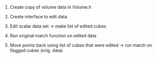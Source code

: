 1. Create copy of volume data in Volume.h
2. Create interface to edit data


3. Edit scalar data set -> make list of edited cubes
4. Run original march function on edited data
6. Move points back using list of cubes that were edited -> run march on flagged cubes (orig. data)

